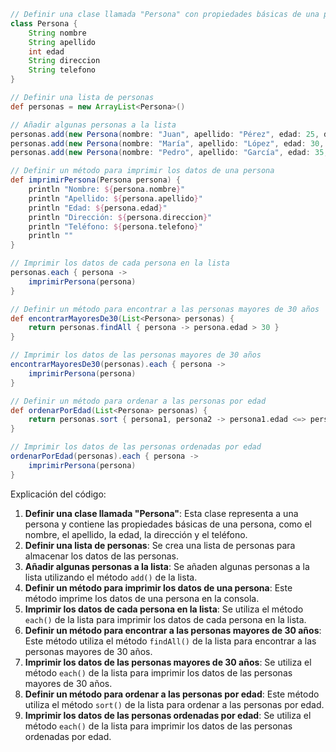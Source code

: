```groovy
// Definir una clase llamada "Persona" con propiedades básicas de una persona
class Persona {
    String nombre
    String apellido
    int edad
    String direccion
    String telefono
}

// Definir una lista de personas
def personas = new ArrayList<Persona>()

// Añadir algunas personas a la lista
personas.add(new Persona(nombre: "Juan", apellido: "Pérez", edad: 25, direccion: "Calle Mayor 123", telefono: "555-123-4567"))
personas.add(new Persona(nombre: "María", apellido: "López", edad: 30, direccion: "Calle Menor 456", telefono: "555-234-5678"))
personas.add(new Persona(nombre: "Pedro", apellido: "García", edad: 35, direccion: "Calle Real 789", telefono: "555-345-6789"))

// Definir un método para imprimir los datos de una persona
def imprimirPersona(Persona persona) {
    println "Nombre: ${persona.nombre}"
    println "Apellido: ${persona.apellido}"
    println "Edad: ${persona.edad}"
    println "Dirección: ${persona.direccion}"
    println "Teléfono: ${persona.telefono}"
    println ""
}

// Imprimir los datos de cada persona en la lista
personas.each { persona ->
    imprimirPersona(persona)
}

// Definir un método para encontrar a las personas mayores de 30 años
def encontrarMayoresDe30(List<Persona> personas) {
    return personas.findAll { persona -> persona.edad > 30 }
}

// Imprimir los datos de las personas mayores de 30 años
encontrarMayoresDe30(personas).each { persona ->
    imprimirPersona(persona)
}

// Definir un método para ordenar a las personas por edad
def ordenarPorEdad(List<Persona> personas) {
    return personas.sort { persona1, persona2 -> persona1.edad <=> persona2.edad }
}

// Imprimir los datos de las personas ordenadas por edad
ordenarPorEdad(personas).each { persona ->
    imprimirPersona(persona)
}
```

Explicación del código:

1. **Definir una clase llamada "Persona"**: Esta clase representa a una persona y contiene las propiedades básicas de una persona, como el nombre, el apellido, la edad, la dirección y el teléfono.
2. **Definir una lista de personas**: Se crea una lista de personas para almacenar los datos de las personas.
3. **Añadir algunas personas a la lista**: Se añaden algunas personas a la lista utilizando el método `add()` de la lista.
4. **Definir un método para imprimir los datos de una persona**: Este método imprime los datos de una persona en la consola.
5. **Imprimir los datos de cada persona en la lista**: Se utiliza el método `each()` de la lista para imprimir los datos de cada persona en la lista.
6. **Definir un método para encontrar a las personas mayores de 30 años**: Este método utiliza el método `findAll()` de la lista para encontrar a las personas mayores de 30 años.
7. **Imprimir los datos de las personas mayores de 30 años**: Se utiliza el método `each()` de la lista para imprimir los datos de las personas mayores de 30 años.
8. **Definir un método para ordenar a las personas por edad**: Este método utiliza el método `sort()` de la lista para ordenar a las personas por edad.
9. **Imprimir los datos de las personas ordenadas por edad**: Se utiliza el método `each()` de la lista para imprimir los datos de las personas ordenadas por edad.